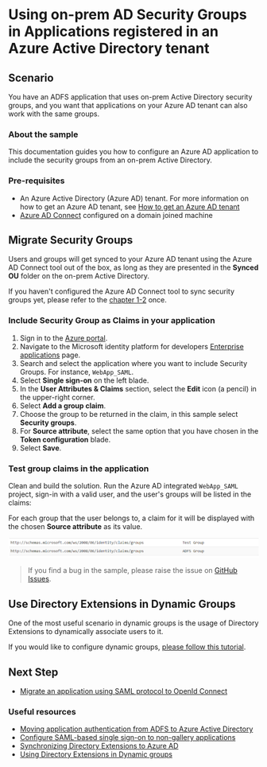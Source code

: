 # Using on-prem AD Security Groups in Applications registered in an Azure Active Directory tenant

## Scenario

You have an ADFS application that uses on-prem Active Directory security groups, and you want that applications on your Azure AD tenant can also work with the same groups.

### About the sample

This documentation guides you how to configure an Azure AD application to include the security groups from an on-prem Active Directory.

### Pre-requisites

- An Azure Active Directory (Azure AD) tenant. For more information on how to get an Azure AD tenant, see [How to get an Azure AD tenant](https://azure.microsoft.com/documentation/articles/active-directory-howto-tenant/)
- [Azure AD Connect](https://docs.microsoft.com/azure/active-directory/hybrid/how-to-connect-sync-whatis) configured on a domain joined machine

## Migrate Security Groups

Users and groups will get synced to your Azure AD tenant using the Azure AD Connect tool out of the box, as long as they are presented in the **Synced OU** folder on the on-prem Active Directory.

If you haven't configured the Azure AD Connect tool to sync security groups yet, please refer to the [chapter 1-2](https://github.com/Azure-Samples/ms-identity-dotnet-adfs-to-aad/tree/master/1-ADFS-Host/1-2-Setup-AzureADConnect) once.

### Include Security Group as Claims in your application

1. Sign in to the [Azure portal](https://portal.azure.com).
2. Navigate to the Microsoft identity platform for developers [Enterprise applications](https://portal.azure.com/#blade/Microsoft_AAD_IAM/ActiveDirectoryMenuBlade/EnterpriseApps) page.
3. Search and select the application where you want to include Security Groups. For instance, `WebApp_SAML`.
4. Select **Single sign-on** on the left blade.
5. In the **User Attributes & Claims** section, select the **Edit** icon (a pencil) in the upper-right corner.
6. Select **Add a group claim**.
7. Choose the group to be returned in the claim, in this sample select **Security groups**.
8. For **Source attribute**, select the same option that you have chosen in the **Token configuration** blade.
9. Select **Save**.

### Test group claims in the application

Clean and build the solution. Run the Azure AD integrated `WebApp_SAML` project, sign-in with a valid user, and the user's groups will be listed in the claims:

For each group that the user belongs to, a claim for it  will be displayed with the chosen **Source attribute** as its value.

![GroupClaims](./ReadmeFiles/groupClaim.png)

> If you find a bug in the sample, please raise the issue on [GitHub Issues](../../issues).

## Use Directory Extensions in Dynamic Groups

One of the most useful scenario in dynamic groups is the usage of Directory Extensions to dynamically associate users to it.

If you would like to configure dynamic groups, [please follow this tutorial](https://docs.microsoft.com/azure/active-directory/hybrid/how-to-connect-sync-feature-directory-extensions#use-the-attributes-in-dynamic-groups).

## Next Step

- [Migrate an application using SAML protocol to OpenId Connect](../2-3-From-SAML-to-OIDC/README.md)

### Useful resources

- [Moving application authentication from ADFS to Azure Active Directory](https://docs.microsoft.com/azure/active-directory/manage-apps/migrate-adfs-apps-to-azure)
- [Configure SAML-based single sign-on to non-gallery applications](https://docs.microsoft.com/azure/active-directory/manage-apps/configure-single-sign-on-non-gallery-applications)
- [Synchronizing Directory Extensions to Azure AD](https://docs.microsoft.com/azure/active-directory/hybrid/how-to-connect-sync-feature-directory-extensions)
- [Using Directory Extensions in Dynamic groups](https://docs.microsoft.com/azure/active-directory/hybrid/how-to-connect-sync-feature-directory-extensions#use-the-attributes-in-dynamic-groups)
